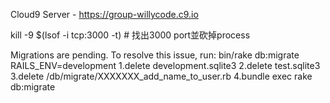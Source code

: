 Cloud9 Server - https://group-willycode.c9.io

kill -9 $(lsof -i tcp:3000 -t) # 找出3000 port並砍掉process

Migrations are pending. To resolve this issue, run: bin/rake db:migrate RAILS_ENV=development
1.delete development.sqlite3
2.delete test.sqlite3
3.delete /db/migrate/XXXXXXX_add_name_to_user.rb
4.bundle exec rake db:migrate